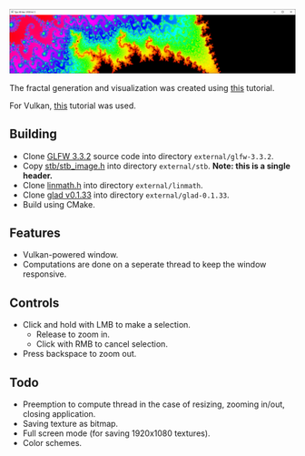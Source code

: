 ![alt text](example.png?raw=true)

The fractal generation and visualization was created using [this](https://www.codingame.com/playgrounds/2358/how-to-plot-the-mandelbrot-set/mandelbrot-set) tutorial.

For Vulkan, [this](https://vulkan-tutorial.com/) tutorial was used.

## Building
* Clone [GLFW 3.3.2](https://github.com/glfw/glfw/releases/tag/3.3.2) source code into directory `external/glfw-3.3.2`.
* Copy [stb/stb_image.h](https://github.com/nothings/stb/blob/master/stb_image.h) into directory `external/stb`. 
**Note: this is a single header.** 
*   Clone [linmath.h](https://github.com/datenwolf/linmath.h) into directory `external/linmath`.
*   Clone [glad v0.1.33](https://github.com/Dav1dde/glad/releases/tag/v0.1.33) into directory `external/glad-0.1.33`.
* Build using CMake.

## Features
* Vulkan-powered window.
* Computations are done on a seperate thread to keep the window responsive.

## Controls
* Click and hold with LMB to make a selection.
    * Release to zoom in.
    * Click with RMB to cancel selection.
* Press backspace to zoom out.

## Todo
* Preemption to compute thread in the case of resizing, zooming in/out, closing application.
* Saving texture as bitmap.
* Full screen mode (for saving 1920x1080 textures).
* Color schemes.
